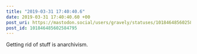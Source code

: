 ```yaml
---
title: "2019-03-31 17:40:40.6"
date: 2019-03-31 17:40:40.60 +00
post_uri: https://mastodon.social/users/gravely/statuses/101846485602584795
post_id: 101846485602584795
---
```

Getting rid of stuff is anarchivism.



